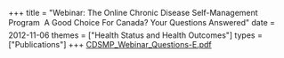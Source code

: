+++
title = "Webinar: The Online Chronic Disease Self-Management Program  A Good Choice For Canada? Your Questions Answered"
date = 2012-11-06
themes = ["Health Status and Health Outcomes"]
types = ["Publications"]
+++
[CDSMP_Webinar_Questions-E.pdf](/files/CDSMP_Webinar_Questions-E.pdf)
